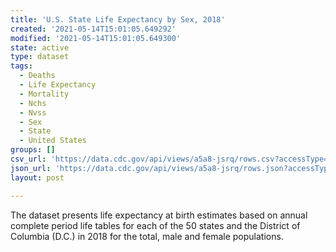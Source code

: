```yaml
---
title: 'U.S. State Life Expectancy by Sex, 2018'
created: '2021-05-14T15:01:05.649292'
modified: '2021-05-14T15:01:05.649300'
state: active
type: dataset
tags:
  - Deaths
  - Life Expectancy
  - Mortality
  - Nchs
  - Nvss
  - Sex
  - State
  - United States
groups: []
csv_url: 'https://data.cdc.gov/api/views/a5a8-jsrq/rows.csv?accessType=DOWNLOAD'
json_url: 'https://data.cdc.gov/api/views/a5a8-jsrq/rows.json?accessType=DOWNLOAD'
layout: post

---
```

The dataset presents life expectancy at birth estimates based on annual complete period life tables for each of the 50 states and the District of Columbia (D.C.)
in 2018 for the total, male and female populations.
